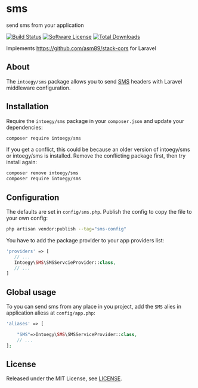 # sms
send sms from your application

[![Build Status][ico-actions]][link-actions]
[![Software License][ico-license]](LICENSE.md)
[![Total Downloads][ico-downloads]][link-downloads]

Implements https://github.com/asm89/stack-cors for Laravel

## About

The `intoegy/sms` package allows you to send [SMS](https://themastergate.com/app/session/register?source=gomaa)
headers with Laravel middleware configuration.


## Installation

Require the `intoegy/sms` package in your `composer.json` and update your dependencies:
```sh
composer require intoegy/sms
```

If you get a conflict, this could be because an older version of intoegy/sms or intoegy/sms is installed. Remove the conflicting package first, then try install again:

```sh
composer remove intoegy/sms 
composer require intoegy/sms
```
## Configuration

The defaults are set in `config/sms.php`. Publish the config to copy the file to your own config:
```sh
php artisan vendor:publish --tag="sms-config"
```

You have to add the package provider to your app providers list:
```php
'providers' => [
   // ...
   Intoegy\SMS\SMSServcieProvider::class,
   // ...
]
```

## Global usage

To you can send sms from any place in you project, add the `SMS` alies in application aliess at `config/app.php`:

```php
'aliases' => [

    "SMS"=>Intoegy\SMS\SMSServiceProvider::class,
    // ...
];
```


## License

Released under the MIT License, see [LICENSE](LICENSE).

[ico-version]: https://img.shields.io/packagist/v/intoegy/sms.svg?style=flat-square
[ico-license]: https://img.shields.io/badge/license-MIT-brightgreen.svg?style=flat-square
[ico-actions]: https://github.com/ntoegy/sms/workflows/.github/workflows/run-tests.yml/badge.svg
[ico-scrutinizer]: https://img.shields.io/scrutinizer/coverage/g/intoegy/sms.svg?style=flat-square
[ico-code-quality]: https://img.shields.io/scrutinizer/g/intoegy/sms.svg?style=flat-square
[ico-downloads]: https://img.shields.io/packagist/dt/intoegy/sms.svg?style=flat-square

[link-packagist]: https://packagist.org/packages/intoegy/sms
[link-actions]: https://github.com/intoegy/sms/actions
[link-scrutinizer]: https://scrutinizer-ci.com/g/intoegy/sms/code-structure
[link-code-quality]: https://scrutinizer-ci.com/g/intoegy/sms
[link-downloads]: https://packagist.org/packages/intoegy/sms
[link-author]: https://github.com/intoegy
[link-contributors]: ../../contributors
